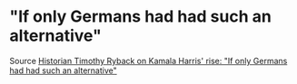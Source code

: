  
 # "If only Germans had had such an alternative"

Source [Historian Timothy Ryback on Kamala Harris' rise: "If only Germans had had such an alternative"](https://www.newsbreak.com/share/3554319458770-historian-timothy-ryback-on-kamala-harris-rise-if-only-germans-had-had-such-an-alternative?s=a4&share_destination_id=MTkyNDIwODIzLTE3MjMxMzc2MjA1NjU=&pd=0D1NRfj5&hl=en_US&send_time=1723137620&actBtn=bottomBar&_f=app_share&trans_data=%7B%22platform%22%3A1%2C%22cv%22%3A%2224.31.0%22%2C%22languages%22%3A%22en%22%7D&sep=ns_foryou_rank_exp_24q3-v7%2Cns_vsp-v1%2Cns_foryou_model_exp_24q3-v2%2Cns_foryou_blend_exp_24q3-control%2Cns_local_strategy_24q3_exp-v13%2Cns_old_user_share_reorder-v2%2Cns_foryou_recall_exp_24q3-v4)

